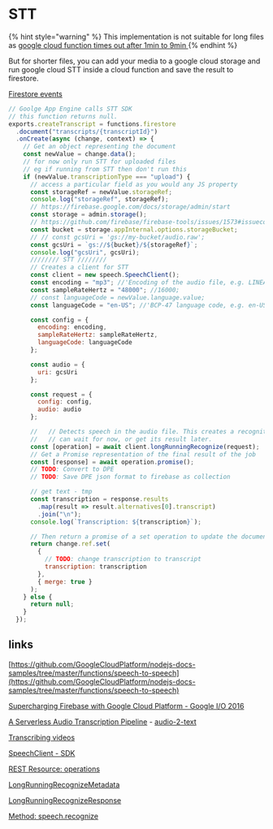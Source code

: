 # STT



{% hint style="warning" %}
This implementation is not suitable for long files as [google cloud function times out after 1min to 9min ](https://cloud.google.com/functions/docs/concepts/exec#timeout)
{% endhint %}

But for shorter files, you can add your media to a google cloud storage and run google cloud STT inside a cloud function and save the result to firestore.

[Firestore events](https://firebase.google.com/docs/functions/firestore-events)

```javascript
// Goolge App Engine calls STT SDK
// this function returns null.
exports.createTranscript = functions.firestore
  .document("transcripts/{transcriptId}")
  .onCreate(async (change, context) => {
    // Get an object representing the document
    const newValue = change.data();
    // for now only run STT for uploaded files
    // eg if running from STT then don't run this
    if (newValue.transcriptionType === "upload") {
      // access a particular field as you would any JS property
      const storageRef = newValue.storageRef;
      console.log("storageRef", storageRef);
      // https://firebase.google.com/docs/storage/admin/start
      const storage = admin.storage();
      // https://github.com/firebase/firebase-tools/issues/1573#issuecomment-517000981
      const bucket = storage.appInternal.options.storageBucket;
      // // const gcsUri = 'gs://my-bucket/audio.raw';
      const gcsUri = `gs://${bucket}/${storageRef}`;
      console.log("gcsUri", gcsUri);
      //////// STT ////////
      // Creates a client for STT
      const client = new speech.SpeechClient();
      const encoding = "mp3"; //'Encoding of the audio file, e.g. LINEAR16';
      const sampleRateHertz = "48000"; //16000;
      // const languageCode = newValue.language.value;
      const languageCode = "en-US"; //'BCP-47 language code, e.g. en-US';

      const config = {
        encoding: encoding,
        sampleRateHertz: sampleRateHertz,
        languageCode: languageCode
      };

      const audio = {
        uri: gcsUri
      };

      const request = {
        config: config,
        audio: audio
      };

      //   // Detects speech in the audio file. This creates a recognition job that you
      //   // can wait for now, or get its result later.
      const [operation] = await client.longRunningRecognize(request);
      // Get a Promise representation of the final result of the job
      const [response] = await operation.promise();
      // TODO: Convert to DPE
      // TODO: Save DPE json format to firebase as collection

      // get text - tmp
      const transcription = response.results
        .map(result => result.alternatives[0].transcript)
        .join("\n");
      console.log(`Transcription: ${transcription}`);

      // Then return a promise of a set operation to update the document
      return change.ref.set(
        {
          // TODO: change transcription to transcript
          transcription: transcription
        },
        { merge: true }
      );
    } else {
      return null;
    }
  });
```

## links 

[https://github.com/GoogleCloudPlatform/nodejs-docs-samples/tree/master/functions/speech-to-speech](https://github.com/GoogleCloudPlatform/nodejs-docs-samples/tree/master/functions/speech-to-speech)

[Supercharging Firebase with Google Cloud Platform - Google I/O 2016](https://youtu.be/wOGfZ_aLGqM?t=852)

[A Serverless Audio Transcription Pipeline](https://medium.com/@jlaham/serverless-audio-transcription-515cd7f67e9c) - [audio-2-text](https://github.com/jlaham/audio-2-text)

[Transcribing videos](https://cloud.google.com/speech-to-text/docs/video-model)

[SpeechClient - SDK](https://googleapis.dev/nodejs/speech/latest/v1p1beta1.SpeechClient.html#longRunningRecognize)

[REST Resource: operations](https://cloud.google.com/speech-to-text/docs/reference/rest/v1/operations#resource-operation)

[LongRunningRecognizeMetadata](https://cloud.google.com/speech-to-text/docs/reference/rest/v1/LongRunningRecognizeMetadata)

[LongRunningRecognizeResponse](https://cloud.google.com/speech-to-text/docs/reference/rest/v1/LongRunningRecognizeResponse)

[Method: speech.recognize](https://cloud.google.com/speech-to-text/docs/reference/rest/v1/speech/recognize#SpeechRecognitionResult)

